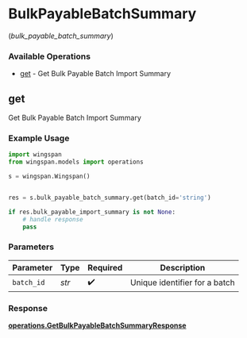 # BulkPayableBatchSummary
(*bulk_payable_batch_summary*)

### Available Operations

* [get](#get) - Get Bulk Payable Batch Import Summary

## get

Get Bulk Payable Batch Import Summary

### Example Usage

```python
import wingspan
from wingspan.models import operations

s = wingspan.Wingspan()


res = s.bulk_payable_batch_summary.get(batch_id='string')

if res.bulk_payable_import_summary is not None:
    # handle response
    pass
```

### Parameters

| Parameter                     | Type                          | Required                      | Description                   |
| ----------------------------- | ----------------------------- | ----------------------------- | ----------------------------- |
| `batch_id`                    | *str*                         | :heavy_check_mark:            | Unique identifier for a batch |


### Response

**[operations.GetBulkPayableBatchSummaryResponse](../../models/operations/getbulkpayablebatchsummaryresponse.md)**

